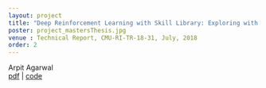```yaml
---
layout: project
title: "Deep Reinforcement Learning with Skill Library: Exploring with Temporal Abstractions and coarse approximate Dynamics Models"
poster: project_mastersThesis.jpg
venue : Technical Report, CMU-RI-TR-18-31, July, 2018 
order: 2
---
```

Arpit Agarwal  
  [pdf](https://www.ri.cmu.edu/wp-content/uploads/2018/01/thesis-v2.pdf) \|
  [code](https://github.com/CMURoboTouch/tactile_optical_simulation)